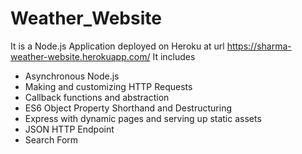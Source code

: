# Weather_Website

It is a Node.js Application deployed on Heroku at url https://sharma-weather-website.herokuapp.com/
It includes
- Asynchronous Node.js
- Making and customizing HTTP Requests
- Callback functions and abstraction
- ES6 Object Property Shorthand and Destructuring
- Express with dynamic pages and serving up static assets
- JSON HTTP Endpoint
- Search Form
